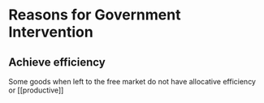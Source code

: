 # Reasons for Government Intervention

## Achieve efficiency
Some goods when left to the free market do not have allocative efficiency or [[productive]]